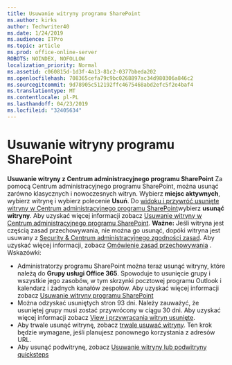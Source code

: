 ```yaml
---
title: Usuwanie witryny programu SharePoint
ms.author: kirks
author: Techwriter40
ms.date: 1/24/2019
ms.audience: ITPro
ms.topic: article
ms.prod: office-online-server
ROBOTS: NOINDEX, NOFOLLOW
localization_priority: Normal
ms.assetid: c060815d-1d3f-4a13-81c2-0377bbeda202
ms.openlocfilehash: 708365cefa79c9bc0268897ac34d980306a846c2
ms.sourcegitcommit: 9d78905c512192ffc4675468abd2efc5f2e4baf4
ms.translationtype: MT
ms.contentlocale: pl-PL
ms.lasthandoff: 04/23/2019
ms.locfileid: "32405634"
---
```

# <a name="delete-a-sharepoint-site"></a>Usuwanie witryny programu SharePoint
**Usuwanie witryny z Centrum administracyjnego programu SharePoint** Za pomocą Centrum administracyjnego programu SharePoint, można usunąć zarówno klasycznych i nowoczesnych witryn. Wybierz **miejsc aktywnych**, wybierz witrynę i wybierz polecenie **Usuń**. Do [widoku i przywróć usunięte witryny w Centrum administracyjnego programu SharePoint](https://docs.microsoft.com/sharepoint/view-and-restore-deleted-sites-in-new-admin-center)wybierz **usunąć witryny**. Aby uzyskać więcej informacji zobacz [Usuwanie witryny w Centrum administracyjnego programu SharePoint](https://docs.microsoft.com/en-us/sharepoint/delete-site-collection#delete-a-site-in-the-new-sharepoint-admin-center).
**Ważne:** Jeśli witryna jest częścią zasad przechowywania, nie można go usunąć, dopóki witryna jest usuwany z [Security &amp; Centrum administracyjnego zgodności zasad](https://protection.office.com/?rfr=AdminCenter#/homepage). Aby uzyskać więcej informacji, zobacz [Omówienie zasad przechowywania](https://docs.microsoft.com/office365/securitycompliance/retention-policies#content-in-onedrive-accounts-and-sharepoint-sites) . Wskazówki:
- Administratorzy programu SharePoint można teraz usunąć witryny, które należą do **Grupy usługi Office 365**. Spowoduje to usunięcie grupy i wszystkie jego zasobów, w tym skrzynki pocztowej programu Outlook i kalendarz i żadnych kanałów zespołów. Aby uzyskać więcej informacji zobacz [Usuwanie witryny programu SharePoint](https://docs.microsoft.com/sharepoint/manage-sites-in-new-admin-center#delete-a-site)
- Można odzyskać usuniętych stron 93 dni. Należy zauważyć, że usuniętej grupy musi zostać przywrócony w ciągu 30 dni. Aby uzyskać więcej informacji zobacz [View i przywracania witryn usunięte](https://docs.microsoft.com/sharepoint/view-and-restore-deleted-sites-in-new-admin-center).
- Aby trwale usunąć witrynę, zobacz [trwale usuwać witryny](https://docs.microsoft.com/en-us/sharepoint/delete-site-collection#permanently-delete-a-site). Ten krok będzie wymagane, jeśli planujesz ponownego korzystania z adresów URL. 
- Aby usunąć podwitrynę, zobacz [Usuwanie witryny lub podwitryny quicksteps](https://support.office.com/en-us/article/Delete-a-SharePoint-site-or-subsite-bc37b743-0cef-475e-9a8c-8fc4d40179fb#__bkmkshortcut)
